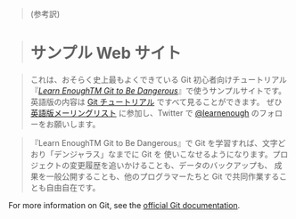 > (参考訳)

> # サンプル Web サイト

> これは、おそらく史上最もよくできている Git 初心者向けチュートリアル『[*Learn EnoughTM Git to Be Dangerous*](https://www.learnenough.com/git-tutorial)』で使うサンプルサイトです。英語版の内容は [Git チュートリアル](https://www.learnenough.com/git-tutorial) ですべて見ることができます。
ぜひ [英語版メーリングリスト](https://www.learnenough.com/#email_list) に参加し、Twitter で [@learnenough](http://twitter.com/learnenough) のフォローをお願いします。

> 『Learn EnoughTM Git to Be Dangerous』で Git を学習すれば、文字どおり「デンジャラス」なまでに Git を 使いこなせるようになります。プロジェクトの変更履歴を追いかけることも、データのバックアップも、 成果を一般公開することも、他のプログラマーたちと Git で共同作業することも自由自在です。

For more information on Git, see the
[official Git documentation](https://git-scm.com/).